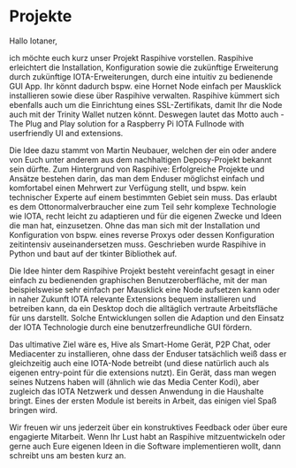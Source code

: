 # Projekte
Hallo Iotaner, 

ich möchte euch kurz unser Projekt Raspihive vorstellen. Raspihive erleichtert die Installation, Konfiguration sowie die zukünftige Erweiterung durch zukünftige IOTA-Erweiterungen, durch eine intuitiv zu bedienende GUI App. Ihr könnt dadurch bspw. eine Hornet Node einfach per Mausklick installieren sowie diese über Raspihive verwalten. Raspihive kümmert sich ebenfalls auch um die Einrichtung eines SSL-Zertifikats, damit Ihr die Node auch mit der Trinity Wallet nutzen könnt. Deswegen lautet das Motto auch - The Plug and Play solution for a Raspberry Pi IOTA Fullnode with userfriendly UI and extensions. 

Die Idee dazu stammt von Martin Neubauer, welchen der ein oder andere von Euch unter anderem aus dem nachhaltigen Deposy-Projekt bekannt sein dürfte. Zum Hintergrund von Raspihive: Erfolgreiche Projekte und Ansätze bestehen darin, das man dem Enduser möglichst einfach und komfortabel einen Mehrwert zur Verfügung stellt, und bspw. kein technischer Experte auf einem bestimmten Gebiet sein muss. Das erlaubt es dem Ottonormalverbraucher eine zum Teil sehr komplexe Technologie wie IOTA, recht leicht zu adaptieren und für die eigenen Zwecke und Ideen die man hat, einzusetzen. Ohne das man sich mit der Installation und Konfiguration von bspw. eines reverse Proxys oder dessen Konfiguration zeitintensiv auseinandersetzen muss. Geschrieben wurde Raspihive in Python und baut auf der tkinter Bibliothek auf.  

Die Idee hinter dem Raspihive Projekt besteht vereinfacht gesagt in einer einfach zu bedienenden graphischen Benutzeroberfläche, mit der man beispielsweise sehr einfach per Mausklick eine Node aufsetzen kann oder in naher Zukunft IOTA relevante Extensions bequem installieren und betreiben kann, da ein Desktop doch die alltäglich vertraute Arbeitsfläche für uns darstellt. Solche Entwicklungen sollen die Adaption und den Einsatz der IOTA Technologie durch eine benutzerfreundliche GUI fördern. 

Das ultimative Ziel wäre es, Hive als Smart-Home Gerät, P2P Chat, oder Mediacenter zu installieren, ohne dass der Enduser tatsächlich weiß dass er gleichzeitig auch eine IOTA-Node betreibt (und diese natürlich auch als eigenen entry-point für die extensions nutzt). Ein Gerät, dass man wegen seines Nutzens haben will (ähnlich wie das Media Center Kodi), aber zugleich das IOTA Netzwerk und dessen Anwendung in die Haushalte bringt. Eines der ersten Module ist bereits in Arbeit, das einigen viel Spaß bringen wird.  

Wir freuen wir uns jederzeit über ein konstruktives Feedback oder über eure engagierte Mitarbeit. Wenn Ihr Lust habt an Raspihive mitzuentwickeln oder gerne auch Eure eigenen Ideen in die Software implementieren wollt, dann schreibt uns am besten kurz an.
